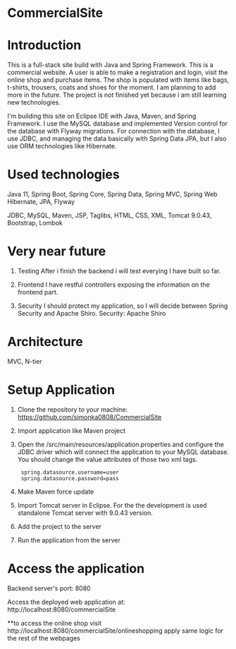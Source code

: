 # CommercialSite

# Introduction
This is a full-stack site build with Java and Spring Framework. This is a commercial website. A user is able to make a registration and login, visit the online shop and purchase items. The shop is populated with items like bags, t-shirts, trousers, coats and shoes for the moment. I am planning to add more in the future. The project is not finished yet because i am still learning new technologies.

I'm building this site on Eclipse IDE with Java, Maven, and Spring Framework. I use the MySQL database and implemented Version control for the database with Flyway migrations. For connection with the database, I use JDBC, and managing the data basically with Spring Data JPA, but I also use ORM technologies like Hibernate.


# Used technologies
Java 11, Spring Boot, Spring Core, Spring Data, Spring MVC, Spring Web Hibernate, JPA, Flyway

JDBC, MySQL, Maven, JSP, Taglibs, HTML, CSS, XML, Tomcat 9.0.43, Bootstrap, Lombok

# Very near future
1. Testing
After i finish the backend i will test everying I have built so far.

2. Frontend
I have restful controllers exposing the information on the frontend part.

3. Security
I should protect my application, so I will decide between Spring Security and Apache Shiro.
Security: Apache Shiro

# Architecture
MVC, N-tier

# Setup Application
1. Clone the repository to your machine: https://github.com/simonka0808/CommercialSite

2. Import application like Maven project

3. Open the /src/main/resources/application.properties and configure the JDBC driver which will connect the application to your MySQL database. You should change the value attributes of those two xml tags.

        spring.datasource.username=user
        spring.datasource.password=pass

4. Make Maven force update

5. Import Tomcat server in Eclipse. For the the development is used standalone Tomcat server with 9.0.43 version.

6. Add the project to the server

7. Run the application from the server

# Access the application

Backend server's port: 8080

Access the deployed web application at: http://localhost:8080/commercialSite

**to access the online shop visit http://localhost:8080/commercialSite/onlineshopping
apply same logic for the rest of the webpages